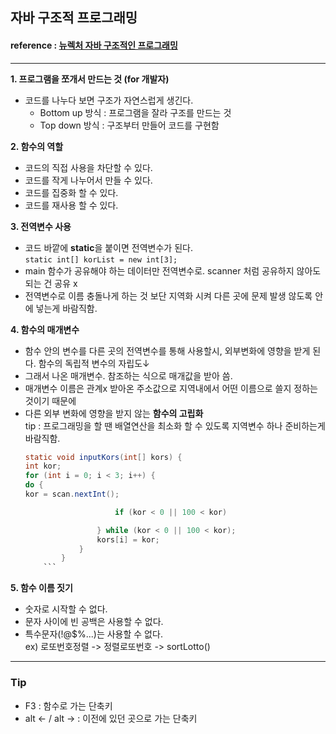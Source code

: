 ## 자바 구조적 프로그래밍

#### reference : [뉴렉처 자바 구조적인 프로그래밍](https://youtube.com/playlist?list=PLq8wAnVUcTFWQ4TpRPZRa5nj1VwfyO7st)

---

**1. 프로그램을 쪼개서 만드는 것 (for 개발자)**

- 코드를 나누다 보면 구조가 자연스럽게 생긴다.
  - Bottom up 방식 : 프로그램을 잘라 구조를 만드는 것
  - Top down 방식 : 구조부터 만들어 코드를 구현함

**2. 함수의 역할**

- 코드의 직접 사용을 차단할 수 있다.
- 코드를 작게 나누어서 만들 수 있다.
- 코드를 집중화 할 수 있다.
- 코드를 재사용 할 수 있다.

**3. 전역변수 사용**

- 코드 바깥에 **static**을 붙이면 전역변수가 된다.
  <br> `static int[] korList = new int[3];`
- main 함수가 공유해야 하는 데이터만 전역변수로. scanner 처럼 공유하지 않아도 되는 건 공유 x
- 전역변수로 이름 충돌나게 하는 것 보단 지역화 시켜 다른 곳에 문제 발생 않도록 안에 넣는게 바람직함.

**4. 함수의 매개변수**

- 함수 안의 변수를 다른 곳의 전역변수를 통해 사용할시, 외부변화에 영향을 받게 된다. 함수의 독립적 변수의 자립도↓
- 그래서 나온 매개변수. 참조하는 식으로 매개값을 받아 씀.
- 매개변수 이름은 관계x 받아온 주소값으로 지역내에서 어떤 이름으로 쓸지 정하는 것이기 때문에
- 다른 외부 변화에 영향을 받지 않는 **함수의 고립화**
  <br> tip : 프로그래밍을 할 땐 배열연산을 최소화 할 수 있도록 지역변수 하나 준비하는게 바람직함.
  ```java
  static void inputKors(int[] kors) {
  int kor;
  for (int i = 0; i < 3; i++) {
  do {
  kor = scan.nextInt();

                      if (kor < 0 || 100 < kor)

                  } while (kor < 0 || 100 < kor);
                  kors[i] = kor;
              }
          }
      ```

**5. 함수 이름 짓기**

- 숫자로 시작할 수 없다.
- 문자 사이에 빈 공백은 사용할 수 없다.
- 특수문자(!@$%...)는 사용할 수 없다.
  <br>
  ex) 로또번호정렬 -> 정렬로또번호 -> sortLotto()

---

### Tip

- F3 : 함수로 가는 단축키
- alt ← / alt → : 이전에 있던 곳으로 가는 단축키
